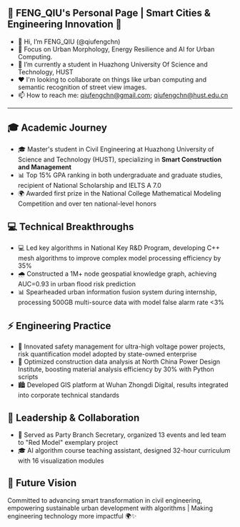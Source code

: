 ## 🌟 **FENG_QIU's Personal Page | Smart Cities & Engineering Innovation** 🌟

-  👋 Hi, I’m FENG_QIU (@qiufengchn)
-  👀 Focus on Urban Morphology, Energy Resilience and AI for Urban Computing.
-  🌱 I’m currently a student in Huazhong University Of Science and Technology, HUST
-  ❤️ I'm looking to collaborate on things like urban computing and semantic recognition of street view images.
-  📫 How to reach me: qiufengchn@gmail.com; qiufengchn@hust.edu.cn

---

## 🎓 **Academic Journey**  
- 🎓 Master's student in Civil Engineering at Huazhong University of Science and Technology (HUST), specializing in **Smart Construction and Management**  
- 📊 Top 15% GPA ranking in both undergraduate and graduate studies, recipient of National Scholarship and IELTS A 7.0  
- 🌍 Awarded first prize in the National College Mathematical Modeling Competition and over ten national-level honors  

## 💻 **Technical Breakthroughs**  
- 💻 Led key algorithms in National Key R&D Program, developing C++ mesh algorithms to improve complex model processing efficiency by 35%  
- 🌧️ Constructed a 1M+ node geospatial knowledge graph, achieving AUC=0.93 in urban flood risk prediction  
- 📊 Spearheaded urban information fusion system during internship, processing 500GB multi-source data with model false alarm rate <3%  

## ⚡ **Engineering Practice**  
- 🚧 Innovated safety management for ultra-high voltage power projects, risk quantification model adopted by state-owned enterprise  
- 📐 Optimized construction data analysis at North China Power Design Institute, boosting material analysis efficiency by 30% with Python scripts  
- 🏙️ Developed GIS platform at Wuhan Zhongdi Digital, results integrated into corporate technical standards  

## 🤝 **Leadership & Collaboration**  
- 🎯 Served as Party Branch Secretary, organized 13 events and led team to "Red Model" exemplary project  
- 🎓 AI algorithm course teaching assistant, designed 32-hour curriculum with 16 visualization modules  

## 🚀 **Future Vision**  
Committed to advancing smart transformation in civil engineering, empowering sustainable urban development with algorithms | Making engineering technology more impactful 🌍✨  

<!---
qiufengchn/qiufengchn is a ✨ special ✨ repository because its `README.md` (this file) appears on your GitHub profile.
You can click the Preview link to take a look at your changes.
--->
